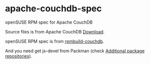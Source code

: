 # apache-couchdb-spec
openSUSE RPM spec for Apache CouchDB

Source files is from Apache CouchDB [Download](http://ftp.tc.edu.tw/pub/Apache/couchdb/).

openSUSE RPM spec is from [rpmbuild-couchdb](https://github.com/crayfishx/rpmbuild-couchdb).

And you need get js-devel from Packman
(check [Additional package repositories](https://en.opensuse.org/Additional_package_repositories)).

